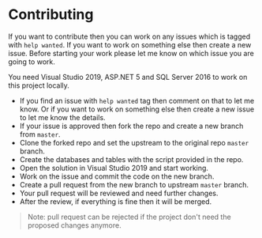 # Contributing
If you want to contribute then you can work on any issues which is tagged with `help wanted`. If you want to work on something else then create a new issue. 
Before starting your work please let me know on which issue you are going to work.

You need Visual Studio 2019, ASP.NET 5 and SQL Server 2016 to work on this project locally.

- If you find an issue with `help wanted` tag then comment on that to let me know. Or if you want to work
on something else then create a new issue to let me know the details.
- If your issue is approved then fork the repo and create a new branch from `master`.
- Clone the forked repo and set the upstream to the original repo `master` branch.
- Create the databases and tables with the script provided in the repo.
- Open the solution in Visual Studio 2019 and start working.
- Work on the issue and commit the code on the new branch.
- Create a pull request from the new branch to upstream `master` branch.
- Your pull request will be reviewed and need further changes.
- After the review, if everything is fine then it will be merged.

> Note: pull request can be rejected if the project don't need the proposed changes anymore.
